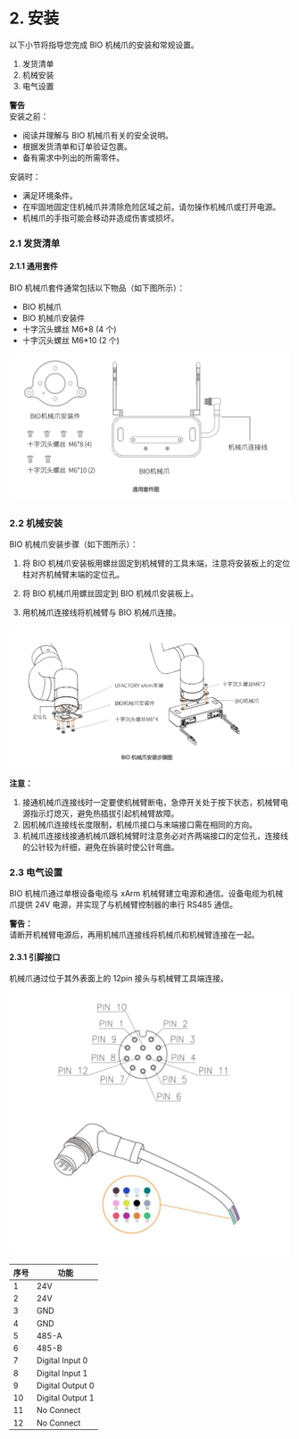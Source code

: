 # 2. 安装

以下小节将指导您完成 BIO 机械爪的安装和常规设置。

1. 发货清单
2. 机械安装
3. 电气设置

**警告**  
安装之前：

- 阅读并理解与 BIO 机械爪有关的安全说明。
- 根据发货清单和订单验证包裹。
- 备有需求中列出的所需零件。

安装时：

- 满足环境条件。
- 在牢固地固定住机械爪并清除危险区域之前，请勿操作机械爪或打开电源。
- 机械爪的手指可能会移动并造成伤害或损坏。

### 2.1 发货清单

#### 2.1.1 通用套件

BIO 机械爪套件通常包括以下物品（如下图所示）：

- BIO 机械爪
- BIO 机械爪安装件
- 十字沉头螺丝 M6\*8 (4 个)
- 十字沉头螺丝 M6\*10 (2 个)

![img.png](assets/img_2.png)


### 2.2 机械安装

BIO 机械爪安装步骤（如下图所示）：

1. 将 BIO 机械爪安装板用螺丝固定到机械臂的工具末端，注意将安装板上的定位柱对齐机械臂末端的定位孔。

2. 将 BIO 机械爪用螺丝固定到 BIO 机械爪安装板上。

3. 用机械爪连接线将机械臂与 BIO 机械爪连接。

![img_3.png](assets/img_3.png)



**注意：**

1. 接通机械爪连接线时一定要使机械臂断电，急停开关处于按下状态，机械臂电源指示灯熄灭，避免热插拔引起机械臂故障。
2. 因机械爪连接线长度限制，机械爪接口与末端接口需在相同的方向。
3. 机械爪连接线接通机械爪跟机械臂时注意务必对齐两端接口的定位孔，连接线的公针较为纤细，避免在拆装时使公针弯曲。

### 2.3 电气设置

BIO 机械爪通过单根设备电缆与 xArm 机械臂建立电源和通信。设备电缆为机械爪提供 24V 电源，并实现了与机械臂控制器的串行 RS485 通信。

**警告：**  
请断开机械臂电源后，再用机械爪连接线将机械爪和机械臂连接在一起。

#### 2.3.1 引脚接口

机械爪通过位于其外表面上的 12pin 接头与机械臂工具端连接。



![img_4.png](assets/img_4.png)

| 序号 | 功能               |
|------|--------------------|
| 1    | 24V                |
| 2    | 24V                |
| 3    | GND                |
| 4    | GND                |
| 5    | 485-A              |
| 6    | 485-B              |
| 7    | Digital Input 0    |
| 8    | Digital Input 1    |
| 9    | Digital Output 0   |
| 10   | Digital Output 1   |
| 11   | No Connect         |
| 12   | No Connect         |